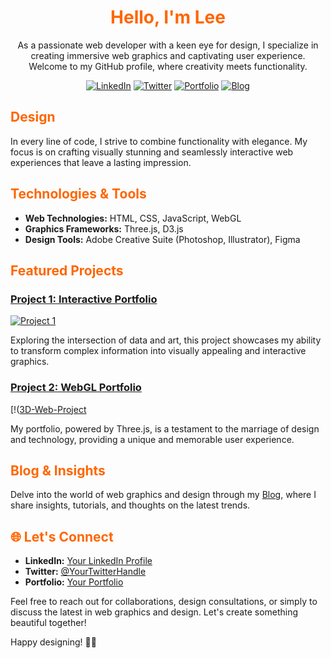 <div align="center">

# <span style="color: #ff6600;">Hello, I'm Lee</span>

As a passionate web developer with a keen eye for design, I specialize in creating immersive web graphics and captivating user experience. Welcome to my GitHub profile, where creativity meets functionality.

[![LinkedIn](https://img.shields.io/badge/-LinkedIn-blue?style=flat-square&logo=linkedin&logoColor=white)](link-to-linkedin)
[![Twitter](https://img.shields.io/badge/-Twitter-1DA1F2?style=flat-square&logo=twitter&logoColor=white)](link-to-twitter)
[![Portfolio](https://img.shields.io/badge/-Portfolio-black?style=flat-square&logo=web)](link-to-portfolio)
[![Blog](https://img.shields.io/badge/-Blog-brightgreen?style=flat-square&logo=blogger&logoColor=white)](link-to-your-blog)

</div>

## <span style="color: #ff6600;">Design</span>

In every line of code, I strive to combine functionality with elegance. My focus is on crafting visually stunning and seamlessly interactive web experiences that leave a lasting impression.

## <span style="color: #ff6600;">Technologies & Tools</span>

- **Web Technologies:** HTML, CSS, JavaScript, WebGL
- **Graphics Frameworks:** Three.js, D3.js
- **Design Tools:** Adobe Creative Suite (Photoshop, Illustrator), Figma

## <span style="color: #ff6600;">Featured Projects</span>

### [Project 1: Interactive Portfolio](link-to-project-1)
[![Project 1](Portfolio)](link-to-project-1)

Exploring the intersection of data and art, this project showcases my ability to transform complex information into visually appealing and interactive graphics.

### [Project 2: WebGL Portfolio](link-to-project-2)
[!([3D-Web-Project](https://neuralnovel.com/)

My portfolio, powered by Three.js, is a testament to the marriage of design and technology, providing a unique and memorable user experience.

## <span style="color: #ff6600;">Blog & Insights</span>

Delve into the world of web graphics and design through my [Blog](link-to-your-blog), where I share insights, tutorials, and thoughts on the latest trends.

## <span style="color: #ff6600;">🌐 Let's Connect</span>

- **LinkedIn:** [Your LinkedIn Profile](link-to-linkedin)
- **Twitter:** [@YourTwitterHandle](link-to-twitter)
- **Portfolio:** [Your Portfolio](link-to-portfolio)

Feel free to reach out for collaborations, design consultations, or simply to discuss the latest in web graphics and design. Let's create something beautiful together!

Happy designing! 🎨✨
